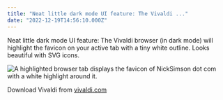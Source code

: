 ```yaml
---
title: "Neat little dark mode UI feature: The Vivaldi ..."
date: "2022-12-19T14:56:10.000Z"
---
```


Neat little dark mode UI feature: The Vivaldi browser (in dark mode) will highlight the favicon on your active tab with a tiny white outline. Looks beautiful with SVG icons.

![A highlighted browser tab displays the favicon of NickSimson dot com with a white highlight around it.](/img/note-images/e97379a21b.png)

Download Vivaldi from [vivaldi.com](https://vivaldi.com/)
